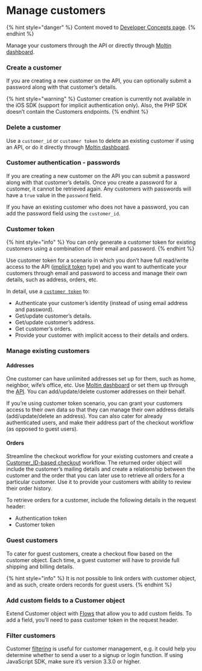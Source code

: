 # Manage customers

{% hint style="danger" %}
Content moved to [Developer Concepts page](https://www.moltin.com/developer/concepts/how-to-manage-customers).
{% endhint %}

Manage your customers through the API or directly through [Moltin dashboard](https://dashboard.moltin.com/).

### **Create a customer**

If you are creating a new customer on the API, you can optionally submit a password along with that customer’s details.

{% hint style="warning" %}
Customer creation is currently not available in the iOS SDK \(support for implicit authentication only\). Also, the PHP SDK doesn’t contain the Customers endpoints.
{% endhint %}

### **Delete a customer**

Use a `customer_id` or `customer token` to delete an existing customer if using an API, or do it directly through [Moltin dashboard](https://dashboard.moltin.com/).

### **Customer authentication - passwords**

If you are creating a new customer on the API you can submit a password along with that customer’s details. Once you create a password for a customer, it cannot be retrieved again. Any customers with passwords will have a `true` value in the `password` field.

If you have an existing customer who does not have a password, you can add the password field using the `customer_id`.

### **Customer token**

{% hint style="info" %}
You can only generate a customer token for existing customers using a combination of their email and password.
{% endhint %}

Use customer token for a scenario in which you don’t have full read/write access to the API \([implicit token](https://docs.moltin.com/basics/authentication/implicit-token) type\) and you want to authenticate your customers through email and password to access and manage their own details, such as address, orders, etc.

In detail, use a [`customer token`](https://docs.moltin.com/orders-and-customers/customers/customer-tokens) to:

* Authenticate your customer’s identity \(instead of using email address and password\).
* Get/update customer’s details.
* Get/update customer’s address.
* Get customer’s orders.
* Provide your customer with implicit access to their details and orders.

### **Manage existing customers**

#### **Addresses**

One customer can have unlimited addresses set up for them, such as home, neighbor, wife’s office, etc. Use [Moltin dashboard](https://dashboard.moltin.com/) or set them up through the [API](https://docs.moltin.com/orders-and-customers/addresses). You can add/update/delete customer addresses on their behalf.

If you’re using customer token scenario, you can grant your customers access to their own data so that they can manage their own address details \(add/update/delete an address\). You can also cater for already authenticated users, and make their address part of the checkout workflow \(as opposed to guest users\).

#### **Orders**

Streamline the checkout workflow for your existing customers and create a [Customer\_ID-based checkout](https://docs.moltin.com/carts-and-checkout/checkout) workflow. The returned order object will include the customer’s mailing details and create a relationship between the customer and the order that you can later use to retrieve all orders for a particular customer. Use it to provide your customers with ability to review their order history.

To retrieve orders for a customer, include the following details in the request header:

* Authentication token
* Customer token

### **Guest customers**

To cater for guest customers, create a checkout flow based on the customer object. Each time, a guest customer will have to provide full shipping and billing details.

{% hint style="info" %}
It is not possible to link orders with customer object, and as such, create orders records for guest users.
{% endhint %}

### **Add custom fields to a Customer object**

Extend Customer object with [Flows](https://docs.moltin.com/~/drafts/-LKaw44strBlTmOqfUwj/primary/advanced/custom-data) that allow you to add custom fields. To add a field, you’ll need to pass customer token in the request header.

### **Filter customers**

Customer [filtering](https://docs.moltin.com/basics/filtering) is useful for customer management, e.g. it could help you determine whether to send a user to a signup or login function. If using JavaScript SDK, make sure it’s version 3.3.0 or higher.  


